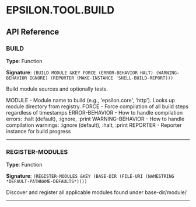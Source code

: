 # EPSILON.TOOL.BUILD

## API Reference

### BUILD

**Type**: Function

**Signature**: `(BUILD MODULE &KEY FORCE (ERROR-BEHAVIOR HALT) (WARNING-BEHAVIOR IGNORE) (REPORTER
                                                                          (MAKE-INSTANCE
                                                                           'SHELL-BUILD-REPORT)))`

Build module sources and optionally tests.
  
  MODULE - Module name to build (e.g., 'epsilon.core', 'http'). Looks up module directory from registry.
  FORCE - Force compilation of all build steps regardless of timestamps
  ERROR-BEHAVIOR - How to handle compilation errors: :halt (default), :ignore, :print
  WARNING-BEHAVIOR - How to handle compilation warnings: :ignore (default), :halt, :print
  REPORTER - Reporter instance for build progress

---

### REGISTER-MODULES

**Type**: Function

**Signature**: `(REGISTER-MODULES &KEY (BASE-DIR
                        (FILE-URI (NAMESTRING *DEFAULT-PATHNAME-DEFAULTS*))))`

Discover and register all applicable modules found under base-dir/module/

---


